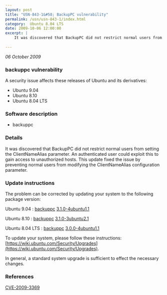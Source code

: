 ```yaml
---
layout: post
title: "USN-843-1&#58; BackupPC vulnerability"
permalink: /usn/usn-843-1/index.html
category:  Ubuntu 8.04 LTS
date: 2009-10-06 12:00:00
excerpt: |
    It was discovered that BackupPC did not restrict normal users from setting the ClientNameAlias parameter. An authenticated user could exploit this to gain access to unauthorized hosts. This update fixed the issue by preventing normal users from modifying the ClientNameAlias configuration parameter. 
    
--- 
```

 
 

*06 October 2009*

### backuppc vulnerability

A security issue affects these releases of Ubuntu and its derivatives:

* Ubuntu 9.04
* Ubuntu 8.10
* Ubuntu 8.04 LTS

### Software description

* backuppc 

### Details

It was discovered that BackupPC did not restrict normal users from setting the ClientNameAlias parameter. An authenticated user could exploit this to gain access to unauthorized hosts. This update fixed the issue by preventing normal users from modifying the ClientNameAlias configuration parameter. 

### Update instructions

The problem can be corrected by updating your system to the following package version:

Ubuntu 9.04
 : [backuppc](https://launchpad.net/ubuntu/+source/backuppc) <span> [3.1.0-4ubuntu1.1](https://launchpad.net/ubuntu/+source/backuppc/3.1.0-4ubuntu1.1) </span> 

Ubuntu 8.10
 : [backuppc](https://launchpad.net/ubuntu/+source/backuppc) <span> [3.1.0-3ubuntu2.1](https://launchpad.net/ubuntu/+source/backuppc/3.1.0-3ubuntu2.1) </span> 

Ubuntu 8.04 LTS
 : [backuppc](https://launchpad.net/ubuntu/+source/backuppc) <span> [3.0.0-4ubuntu1.1](https://launchpad.net/ubuntu/+source/backuppc/3.0.0-4ubuntu1.1) </span> 

To update your system, please follow these instructions: [https://wiki.ubuntu.com/Security/Upgrades](https://wiki.ubuntu.com/Security/Upgrades).

In general, a standard system upgrade is sufficient to effect the necessary changes. 

### References

 
 [CVE-2009-3369](http://people.ubuntu.com/~ubuntu-security/cve/CVE-2009-3369)
 

